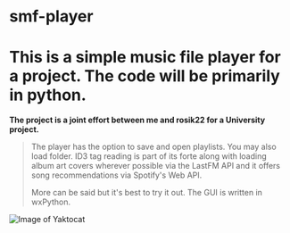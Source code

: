 # smf-player
# **This is a simple music file player for a project. The code will be primarily in python.**

**The project is a joint effort between me and rosik22 for a University project.**

>The player has the option to save and open playlists. You may also load folder.
>ID3 tag reading is part of its forte along with loading album art covers wherever possible via the LastFM API and it offers 
>song recommendations via Spotify's Web API.
>
>More can be said but it's best to try it out. The GUI is written in wxPython.



![Image of Yaktocat](https://github.com/roterabe/smf-player/blob/master/example.png)
